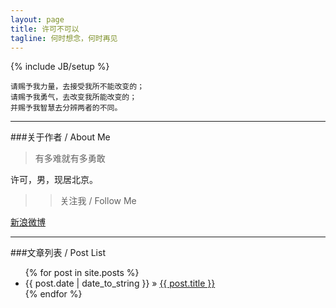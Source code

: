 ```yaml
---
layout: page
title: 许可不可以
tagline: 何时想念，何时再见
---
```

{% include JB/setup %}

	请赐予我力量，去接受我所不能改变的；
	请赐予我勇气，去改变我所能改变的；
	并赐予我智慧去分辨两者的不同。 

--------------

###关于作者 / About Me

>有多难就有多勇敢

许可，男，现居北京。

>> 关注我 / Follow Me

[新浪微博](http://weibo.com/kxu14)

------

###文章列表 / Post List

<ul class="posts">
  {% for post in site.posts %}
    <li><span>{{ post.date | date_to_string }}</span> &raquo; <a href="{{ BASE_PATH }}{{ post.url }}">{{ post.title }}</a></li>
  {% endfor %}
</ul>




